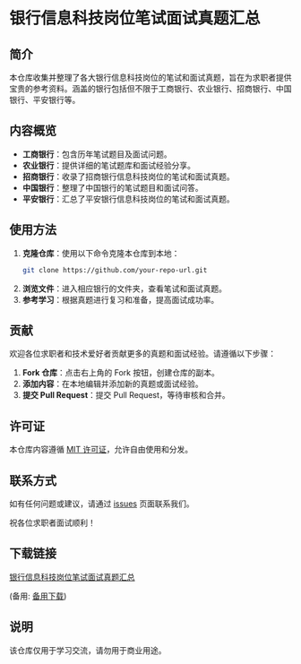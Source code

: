 # 银行信息科技岗位笔试面试真题汇总

## 简介
本仓库收集并整理了各大银行信息科技岗位的笔试和面试真题，旨在为求职者提供宝贵的参考资料。涵盖的银行包括但不限于工商银行、农业银行、招商银行、中国银行、平安银行等。

## 内容概览
- **工商银行**：包含历年笔试题目及面试问题。
- **农业银行**：提供详细的笔试题库和面试经验分享。
- **招商银行**：收录了招商银行信息科技岗位的笔试和面试真题。
- **中国银行**：整理了中国银行的笔试题目和面试问答。
- **平安银行**：汇总了平安银行信息科技岗位的笔试和面试真题。

## 使用方法
1. **克隆仓库**：使用以下命令克隆本仓库到本地：
   ```bash
   git clone https://github.com/your-repo-url.git
   ```
2. **浏览文件**：进入相应银行的文件夹，查看笔试和面试真题。
3. **参考学习**：根据真题进行复习和准备，提高面试成功率。

## 贡献
欢迎各位求职者和技术爱好者贡献更多的真题和面试经验。请遵循以下步骤：
1. **Fork 仓库**：点击右上角的 Fork 按钮，创建仓库的副本。
2. **添加内容**：在本地编辑并添加新的真题或面试经验。
3. **提交 Pull Request**：提交 Pull Request，等待审核和合并。

## 许可证
本仓库内容遵循 [MIT 许可证](LICENSE)，允许自由使用和分发。

## 联系方式
如有任何问题或建议，请通过 [issues](https://github.com/your-repo-url/issues) 页面联系我们。

祝各位求职者面试顺利！

## 下载链接
[银行信息科技岗位笔试面试真题汇总](https://pan.quark.cn/s/bcd5999df258) 

(备用: [备用下载](https://pan.baidu.com/s/19hkvomoDKzI9qeFxS1i3UQ?pwd=1234))

## 说明

该仓库仅用于学习交流，请勿用于商业用途。
